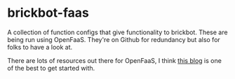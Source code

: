 # brickbot-faas

A collection of function configs that give functionality to brickbot. These are being run using OpenFaaS. They're on Github for redundancy but also for folks to have a look at.

There are lots of resources out there for OpenFaaS, I think [this blog](https://medium.com/@thomas.shaw78/bash-functions-as-a-service-b4033bc1ee97) is one of the best to get started with.
